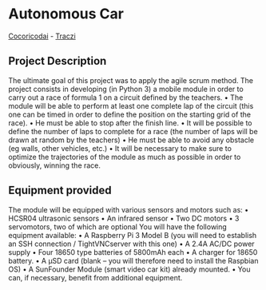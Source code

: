 # Autonomous Car
[Cocoricodai](https://github.com/cocoricodai) -  [Traczi](https://github.com/traczi)
## Project Description
The ultimate goal of this project was to apply the agile scrum method.
The project consists in developing (in Python 3) a mobile module in order to carry out a race of
formula 1 on a circuit defined by the teachers.
• The module will be able to perform at least one complete lap of the circuit (this one can
be timed in order to define the position on the starting grid of the race).
• He must be able to stop after the finish line.
• It will be possible to define the number of laps to complete for a race (the number of laps
will be drawn at random by the teachers)
• He must be able to avoid any obstacle (eg walls, other vehicles, etc.)
• It will be necessary to make sure to optimize the trajectories of the module as much as possible in order to
obviously, winning the race.

## Equipment provided
The module will be equipped with various sensors and motors such as:
• HCSR04 ultrasonic sensors
• An infrared sensor
• Two DC motors
• 3 servomotors, two of which are optional
You will have the following equipment available:
• A Raspberry Pi 3 Model B (you will need to establish an SSH connection / TightVNCserver
with this one)
• A 2.4A AC/DC power supply
• Four 18650 type batteries of 5800mAh each
• A charger for 18650 battery.
• A µSD card (blank – you will therefore need to install the Raspbian OS)
• A SunFounder Module (smart video car kit) already mounted.
• You can, if necessary, benefit from additional equipment.
